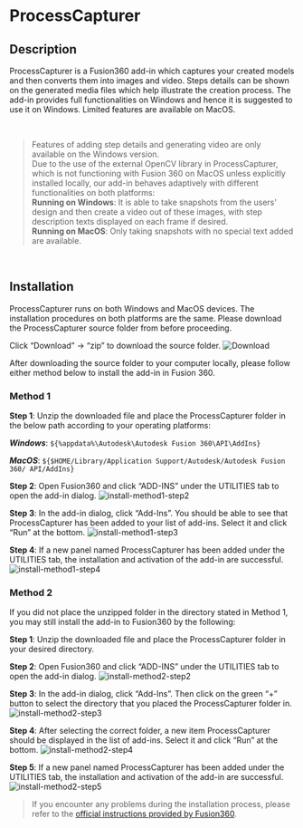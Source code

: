 # ProcessCapturer


## Description

ProcessCapturer is a Fusion360 add-in which captures your created models and then converts them into images and video. Steps details can be shown on the generated media files which help illustrate the creation process. The add-in provides full functionalities on Windows and hence it is suggested to use it on Windows. Limited features are available on MacOS.

&nbsp;

> Features of adding step details and generating video are only available on the Windows version.
\
Due to the use of the external OpenCV library in ProcessCapturer, which is not functioning with Fusion 360 on MacOS unless explicitly installed locally, our add-in behaves adaptively with different functionalities on both platforms: 
\
**Running on Windows**: It is able to take snapshots from the users' design and then create a video out of these images, with step description texts displayed on each frame if desired. \
**Running on MacOS**: Only taking snapshots with no special text added are available. 

&nbsp;

## Installation

ProcessCapturer runs on both Windows and MacOS devices. The installation procedures on both platforms are the same. Please download the ProcessCapturer source folder from before proceeding.

Click “Download” → “zip” to download the source folder.
![Download](doc/download.png)
&nbsp;

After downloading the source folder to your computer locally, please follow either method below to install the add-in in Fusion 360.

### Method 1

**Step 1**: Unzip the downloaded file and place the ProcessCapturer folder in the below path according to your operating platforms: 

_**Windows**_: `${%appdata%\Autodesk\Autodesk Fusion 360\API\AddIns}`

_**MacOS**_: `${$HOME/Library/Application Support/Autodesk/Autodesk Fusion 360/
API/AddIns}`

**Step 2**: Open Fusion360 and click “ADD-INS” under the UTILITIES tab to open the add-in dialog.
![install-method1-step2](doc/install-method1-step2.png)
&nbsp;

**Step 3**: In the add-in dialog, click “Add-Ins”. You should be able to see that ProcessCapturer has been added to your list of add-ins. Select it and click “Run” at the bottom.
![install-method1-step3](doc/install-method1-step3.png)
&nbsp;

**Step 4**: If a new panel named ProcessCapturer has been added under the UTILITIES tab, the installation and activation of the add-in are successful.
![install-method1-step4](doc/install-method1-step4.png)
&nbsp;

### Method 2

If you did not place the unzipped folder in the directory stated in Method 1, you may still install the add-in to Fusion360 by the following:

**Step 1**: Unzip the downloaded file and place the ProcessCapturer folder in your desired directory. 

**Step 2**: Open Fusion360 and click “ADD-INS” under the UTILITIES tab to open the add-in dialog.
![install-method2-step2](doc/install-method2-step2.png)
&nbsp;

**Step 3**: In the add-in dialog, click “Add-Ins”. Then click on the green “+” button to select the directory that you placed the ProcessCapturer folder in.
![install-method2-step3](doc/install-method2-step3.png)
&nbsp;

**Step 4**: After selecting the correct folder, a new item ProcessCapturer should be displayed in the list of add-ins. Select it and click “Run” at the bottom.
![install-method2-step4](doc/install-method2-step4.png)
&nbsp;

**Step 5**: If a new panel named ProcessCapturer has been added under the UTILITIES tab, the installation and activation of the add-in are successful.
![install-method2-step5](doc/install-method2-step5.png)
&nbsp;

 
> If you encounter any problems during the installation process, please refer to the [official instructions provided by Fusion360].

[official instructions provided by Fusion360]: <https://help.autodesk.com/view/fusion360/ENU/?guid=GUID-9701BBA7-EC0E-4016-A9C8-964AA4838954>

